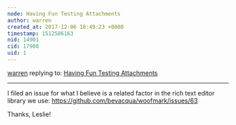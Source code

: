 ```yaml
---
node: Having Fun Testing Attachments
author: warren
created_at: 2017-12-06 18:49:23 +0000
timestamp: 1512586163
nid: 14901
cid: 17908
uid: 1
---
```




[warren](../profile/warren) replying to: [Having Fun Testing Attachments](../notes/Zengirl2/09-18-2017/having-fun-testing-attachments)

----
I filed an issue for what I believe is a related factor in the rich text editor library we use: https://github.com/bevacqua/woofmark/issues/63

Thanks, Leslie!